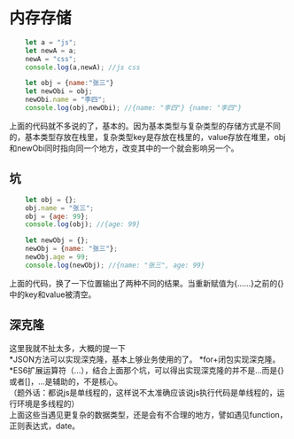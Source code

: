 # 内存存储  
```javascript
    let a = "js";
	let newA = a;
	newA = "css";
	console.log(a,newA); //js css

	let obj = {name:"张三"}
	let newObi = obj;
	newObi.name = "李四";
	console.log(obj,newObi); //{name: "李四"} {name: "李四"}
```  
上面的代码就不多说的了，基本的。因为基本类型与复杂类型的存储方式是不同的，基本类型存放在栈里，复杂类型key是存放在栈里的，value存放在堆里，obj和newObi同时指向同一个地方，改变其中的一个就会影响另一个。  
## 坑
```javascript
    let obj = {}; 
	obj.name = "张三";
	obj = {age: 99};
	console.log(obj); //{age: 99}

	let newObj = {}; 
	newObj = {name: "张三"};
	newObj.age = 99;
	console.log(newObj); //{name: "张三", age: 99}
```  
上面的代码，换了一下位置输出了两种不同的结果。当重新赋值为{......}之前的{}中的key和value被清空。  
## 深克隆
这里我就不扯太多，大概的提一下  
*JSON方法可以实现深克隆，基本上够业务使用的了。
*for+闭包实现深克隆。
*ES6扩展运算符（...），结合上面那个坑，可以得出实现深克隆的并不是...而是{}或者[]，...是辅助的，不是核心。  
（题外话：都说js是单线程的，这样说不太准确应该说js执行代码是单线程的，运行环境是多线程的）  
上面这些当遇见更复杂的数据类型，还是会有不合理的地方，譬如遇见function，正则表达式，date。

